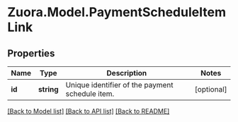 
# Zuora.Model.PaymentScheduleItemLink

## Properties

Name | Type | Description | Notes
------------ | ------------- | ------------- | -------------
**id** | **string** | Unique identifier of the payment schedule item. | [optional] 

[[Back to Model list]](../README.md#documentation-for-models)
[[Back to API list]](../README.md#documentation-for-api-endpoints)
[[Back to README]](../README.md)

